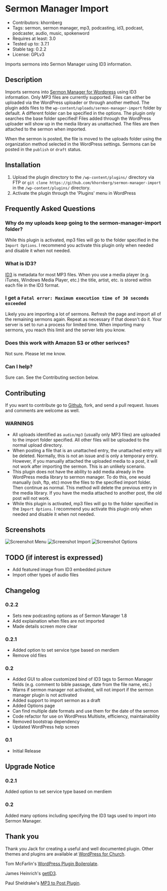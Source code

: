 # Sermon Manager Import
- Contributors: khornberg
- Tags: sermon, sermon manager, mp3, podcasting, id3, podcast, podcaster, audio, music, spokenword
- Requires at least: 3.0
- Tested up to: 3.7.1
- Stable tag: 0.2.2
- License: GPLv3

Imports sermons into Sermon Manager using ID3 information.

## Description

Imports sermons into [Sermon Manager for Wordpress](https://bitbucket.org/wpforchurch/sermon-manager-for-wordpress) using ID3 information. Only MP3 files are currently supported. Files can either be uploaded via the WordPress uploader or through another method. The plugin adds files to the `wp-content/uploads/sermon-manager-import` folder by default. A different folder can be specified in the options. The plugin only searches the base folder specified! Files added through the WordPress uploader will show up in the media library as unattached. The files are then attached to the sermon when imported. 

When the sermon is posted, the file is moved to the uploads folder using the organization method selected in the WordPress settings. Sermons can be posted in the `publish` or `draft` status.

## Installation

1. Upload the plugin directory to the `/wp-content/plugins/` directory via FTP or `git clone https://github.com/khornberg/sermon-manager-import` in the `/wp-content/plugins/` directory.
2. Activate the plugin through the 'Plugins' menu in WordPress

## Frequently Asked Questions

### Why do my uploads keep going to the sermon-manager-import folder?
While this plugin is activated, mp3 files will go to the folder specified in the `Import Options`. I recommend you activate this plugin only when needed and disable it when not needed.

### What is ID3?
[ID3](http://en.wikipedia.com/wiki/ID3) is metadata for most MP3 files. When you use a media player (e.g. iTunes, Windows Media Player, etc.) the title, artist, etc. is stored within each file in the ID3 format.

### I get a `Fatal error: Maximum execution time of 30 seconds exceeded`
Likely you are importing a lot of sermons. Refresh the page and import all of the remaining sermons again. Repeat as necessary if that doesn't do it. Your server is set to run a process for limited time. When importing many sermons, you reach this limit and the server lets you know.

### Does this work with Amazon S3 or other serivces?
Not sure. Please let me know.

### Can I help?
Sure can. See the Contributing section below.

## Contributing
If you want to contribute go to [Github](github.com), fork, and send a pull request. Issues and comments are welcome as well.

### **WARNINGS**
* All uploads identified as `audio/mp3` (usually only MP3 files) are uploaded to the import folder specified. All other files will be uploaded to the normal upload directory.  
* When posting a file that is an unattached entry, the unattached entry will be deleted. Normally, this is not an issue and is only a temporary entry. However, if you manually attached the uploaded media to a post, it will not work after importing the sermon. This is an unlikely scenario.  
* This plugin does not have the ability to add media already in the WordPress media library to sermon manager. To do this, one would manually (ssh, ftp, etc) move the files to the specified import folder. Then continue as normal. This method will delete the previous entry in the media library. If you have the media attached to another post, the old post will not work.
* While this plugin is activated, mp3 files will go to the folder specified in the `Import Options`. I recommend you activate this plugin only when needed and disable it when not needed.

## Screenshots

![Screenshot Menu](screenshot-2.png)
![Screenshot Import](screenshot-1.png)
![Screenshot Options](screenshot-3.png)

## TODO (if interest is expressed)
- Add featured image from ID3 embedded picture
- Import other types of audio files

## Changelog

### 0.2.2
* Sets new podcasting options as of Sermon Manager 1.8
* Add explaination when files are not imported
* Made details screen more clear

### 0.2.1
* Added option to set service type based on merdiem
* Remove old files

### 0.2
* Added GUI to allow customized bind of ID3 tags to Sermon Manager fields (e.g. comment to bible passage, date from the file name, etc.)  
* Warns if sermon manager not activated, will not import if the sermon manager plugin is not activated 
* Added support to import sermon as a draft  
* Added Options page
* Can find multiple date formats and use them for the date of the sermon
* Code refactor for use on WordPress Multisite, efficiency, maintainability
* Removed bootstrap dependency  
* Updated WordPress help screen

### 0.1
* Initial Release

## Upgrade Notice

### 0.2.1
Added option to set service type based on merdiem

### 0.2
Added many options including specifying the ID3 tags used to import into Sermon Manager.

## Thank you
Thank you Jack for creating a useful and well documented plugin. Other themes and plugins are available at [WordPress for Church](http://www.wpforchurch.com/).

Tom McFarlin's [WordPress Plugin Boilerplate](https://github.com/tommcfarlin/WordPress-Plugin-Boilerplate).  

James Heinrich's [getID3](https://github.com/JamesHeinrich/getID3).  

Paul Sheldrake's [MP3 to Post Plugin](www.fractured-state.com/2011/09/mp3-to-post-plugin).

